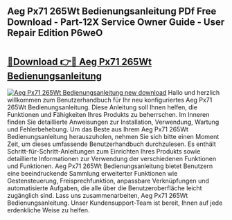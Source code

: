 ## Aeg Px71 265Wt Bedienungsanleitung PDf Free Download - Part-12X Service Owner Guide - User Repair Edition P6weO

# <h2><a href="http://df4t48l.blite.top/?on=Aeg+Px71+265Wt+Bedienungsanleitung">🔗Download 👉🔴 Aeg Px71 265Wt Bedienungsanleitung</a></h2>

[![Aeg Px71 265Wt Bedienungsanleitung new download](https://i.imgur.com/lujVjoI.png)](http://df4t48l.blite.top/?on=Aeg+Px71+265Wt+Bedienungsanleitung)
Hallo und herzlich willkommen zum Benutzerhandbuch für Ihr neu konfiguriertes Aeg Px71 265Wt Bedienungsanleitung. Diese Anleitung soll Ihnen helfen, die Funktionen und Fähigkeiten Ihres Produkts zu beherrschen. Im Inneren finden Sie detaillierte Anweisungen zur Installation, Verwendung, Wartung und Fehlerbehebung. Um das Beste aus Ihrem Aeg Px71 265Wt Bedienungsanleitung herauszuholen, nehmen Sie sich bitte einen Moment Zeit, um dieses umfassende Benutzerhandbuch durchzulesen. Es enthält Schritt-für-Schritt-Anleitungen zum Einrichten Ihres Produkts sowie detaillierte Informationen zur Verwendung der verschiedenen Funktionen und Funktionen. Aeg Px71 265Wt Bedienungsanleitung bietet Benutzern eine beeindruckende Sammlung erweiterter Funktionen wie Gestensteuerung, Freisprechfunktion, anpassbare Verknüpfungen und automatisierte Aufgaben, die alle über die Benutzeroberfläche leicht zugänglich sind. Lass uns zusammenarbeiten, Aeg Px71 265Wt Bedienungsanleitung. Unser Kundensupport-Team ist bereit, Ihnen auf jede erdenkliche Weise zu helfen.

